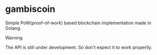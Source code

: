 # gambiscoin

Simple PoW(proof-of-work) based blockchain implementation made in Golang.

> [!WARNING]
> The API is still under development. So don't expect it to work properlly.